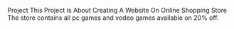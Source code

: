 Project
This Project Is About Creating A Website On Online Shopping Store The store contains all pc games and vodeo games available on 20% off.
